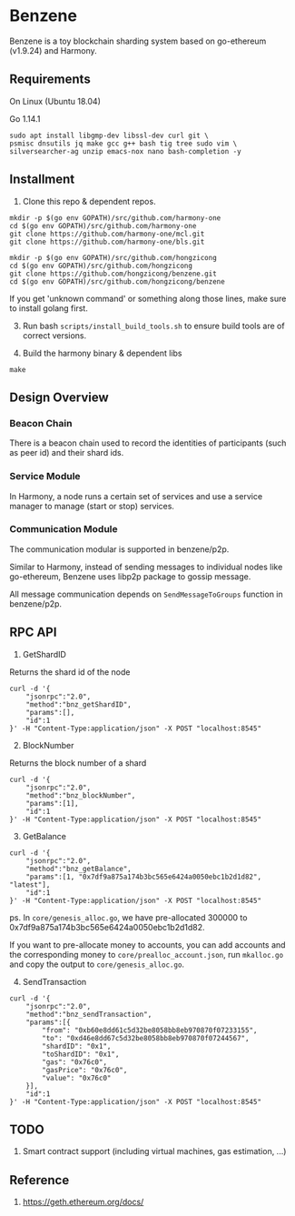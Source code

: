 # Benzene

Benzene is a toy blockchain sharding system based on go-ethereum (v1.9.24) and Harmony.

## Requirements

On Linux (Ubuntu 18.04)

Go 1.14.1

```shell
sudo apt install libgmp-dev libssl-dev curl git \
psmisc dnsutils jq make gcc g++ bash tig tree sudo vim \
silversearcher-ag unzip emacs-nox nano bash-completion -y
```

## Installment

1. Clone this repo & dependent repos.
```shell
mkdir -p $(go env GOPATH)/src/github.com/harmony-one
cd $(go env GOPATH)/src/github.com/harmony-one
git clone https://github.com/harmony-one/mcl.git
git clone https://github.com/harmony-one/bls.git
```

```shell
mkdir -p $(go env GOPATH)/src/github.com/hongzicong
cd $(go env GOPATH)/src/github.com/hongzicong
git clone https://github.com/hongzicong/benzene.git
cd $(go env GOPATH)/src/github.com/hongzicong/benzene
```

If you get 'unknown command' or something along those lines, make sure to install golang first.

3. Run bash `scripts/install_build_tools.sh` to ensure build tools are of correct versions.

4. Build the harmony binary & dependent libs
```shell
make
```

## Design Overview

### Beacon Chain

There is a beacon chain used to record the identities of participants (such as peer id) and their shard ids.

### Service Module

In Harmony, a node runs a certain set of services and use a service manager to manage (start or stop) services.

### Communication Module

The communication modular is supported in benzene/p2p.

Similar to Harmony, instead of sending messages to individual nodes like go-ethereum, Benzene uses libp2p package to gossip message.

All message communication depends on `SendMessageToGroups` function in benzene/p2p.

## RPC API

1. GetShardID

Returns the shard id of the node

```shell
curl -d '{
    "jsonrpc":"2.0",
    "method":"bnz_getShardID",
    "params":[],
    "id":1
}' -H "Content-Type:application/json" -X POST "localhost:8545"
```

2. BlockNumber

Returns the block number of a shard

```shell
curl -d '{
    "jsonrpc":"2.0",
    "method":"bnz_blockNumber",
    "params":[1],
    "id":1
}' -H "Content-Type:application/json" -X POST "localhost:8545"
```

3. GetBalance

```shell
curl -d '{
    "jsonrpc":"2.0",
	"method":"bnz_getBalance",
	"params":[1, "0x7df9a875a174b3bc565e6424a0050ebc1b2d1d82", "latest"],
	"id":1
}' -H "Content-Type:application/json" -X POST "localhost:8545"
```

ps. In `core/genesis_alloc.go`, we have pre-allocated 300000 to 0x7df9a875a174b3bc565e6424a0050ebc1b2d1d82.

If you want to pre-allocate money to accounts, you can add accounts and the corresponding money to `core/prealloc_account.json`, run `mkalloc.go` and copy the output to `core/genesis_alloc.go`.

4. SendTransaction 

```shell
curl -d '{
    "jsonrpc":"2.0",
    "method":"bnz_sendTransaction",
    "params":[{
        "from": "0xb60e8dd61c5d32be8058bb8eb970870f07233155",
        "to": "0xd46e8dd67c5d32be8058bb8eb970870f07244567",
        "shardID": "0x1",
        "toShardID": "0x1",
        "gas": "0x76c0",
        "gasPrice": "0x76c0",
        "value": "0x76c0"
    }],
    "id":1
}' -H "Content-Type:application/json" -X POST "localhost:8545"
```

## TODO

1. Smart contract support (including virtual machines, gas estimation, ...)

## Reference

1. https://geth.ethereum.org/docs/